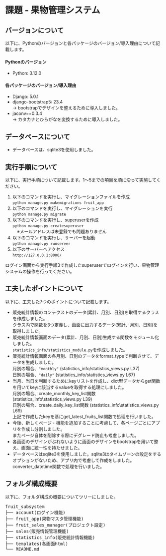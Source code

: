 # 課題 - 果物管理システム

## バージョンについて
以下に、Pythonのバージョンと各パッケージのバージョン/導入理由について記載します。
#### Pythonのバージョン  
- Python: 3.12.0
#### 各パッケージのバージョン/導入理由 
- Django: 5.0.1
- django-bootstrap5: 23.4  
  → bootstrapでデザインを整えるために導入しました。
- jaconv==0.3.4  
  → カタカナとひらがなを変換するために導入しました。

## データベースについて
- データベースは、sqlite3を使用しました。

## 実行手順について
以下に、実行手順について記載します。1～5までの項目を順に沿って実施してください。  
1. 以下のコマンドを実行し、マイグレーションファイルを作成  
```python manage.py makemigrations fruit_app```
2. 以下のコマンドを実行し、マイグレーションを実行  
```python manage.py migrate```
3. 以下のコマンドを実行し、superuserを作成  
```python manage.py createsuperuser```  
　※メールアドレスは未登録でも問題ありません
4. 以下のコマンドを実行し、サーバーを起動  
```python manage.py runserver```
5. 以下のサーバーへアクセス  
```http://127.0.0.1:8000/```

ログイン画面から実行手順3で作成したsuperuserでログインを行い、果物管理システムの操作を行ってください。

## 工夫したポイントについて  
以下に、工夫した7つのポイントについて記載します。
- 販売統計情報のコンテクストのデータ(累計、月別、日別)を取得するクラスを作成しました。  
  クラス内で関数を3つ定義し、画面に出力するデータ(累計、月別、日別)を取得しました。
- 販売統計情報画面のデータ(累計、月別、日別)生成する関数をモジュール化しました。  
  ```statistics_info/statistics_module.py```を作成しました。
- 販売統計情報画面の各月別、日別のデータをformat_typeで判断させて、データを生成しました。  
  月別の場合、```"monthly"```  (statistics_info/statistics_views.py L37)  
  日別の場合、```"daily"```  (statistics_info/statistics_views.py L67)  
- 当月、当日を判断するためにkeyリストを作成し、dict型データからget関数を用いてkeyに該当するvalueを取得する処理にしました。  
  月別の場合、create_monthly_key_list関数 (statistics_info\statistics_views.py L39)  
  日別の場合、create_daily_key_list関数 (statistics_info\statistics_views.py L69)  
  上記で作成したkeyを基にget_latest_fruits_list関数で処理を行いました。 
- 今後、新しくページ・機能を追加することに考慮して、各ページごとにアプリを作成し分割しました。  
  またページ自体を削除する際にデグレード防止も考慮しました。
- 各画面のデザインがぶれないように画面のデザインをbootstrapを用いて整え、画面に統一性を持たせました。  
- データベースはsqlite3を使用しました。sqlite3はタイムゾーンの設定をするオプションがないため、アプリ内で考慮して作成をしました。  
converter_datetime関数で処理を行いました。

## フォルダ構成概要
以下に、フォルダ構成の概要についてツリーにしました。
<pre>
fruit_subsystem
├── account(ログイン機能)
├── fruit_app(果物マスタ管理機能)
├── fruit_sales_manager(プロジェクト設定)
├── sales(販売情報管理機能)
├── statistics_info(販売統計情報機能)
├── templates(各画面html)
└── README.md
</pre>

